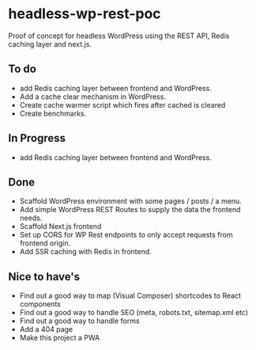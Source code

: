 # headless-wp-rest-poc
Proof of concept for headless WordPress using the REST API, Redis caching layer and next.js.

## To do

- add Redis caching layer between frontend and WordPress.
- Add a cache clear mechanism in WordPress.
- Create cache warmer script which fires after cached is cleared
- Create benchmarks.

## In Progress
- add Redis caching layer between frontend and WordPress.

## Done

- Scaffold WordPress environment with some pages / posts / a menu.
- Add simple WordPress REST Routes to supply the data the frontend needs.
- Scaffold Next.js frontend
- Set up CORS for WP Rest endpoints to only accept requests from frontend origin.
- Add SSR caching with Redis in frontend.

## Nice to have's

- Find out a good way to map (Visual Composer) shortcodes to React components
- Find out a good way to handle SEO (meta, robots.txt, sitemap.xml etc)
- Find out a good way to handle forms
- Add a 404 page
- Make this project a PWA